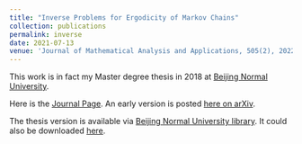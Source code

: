 ```yaml
---
title: "Inverse Problems for Ergodicity of Markov Chains"
collection: publications
permalink: inverse
date: 2021-07-13
venue: 'Journal of Mathematical Analysis and Applications, 505(2), 2022, Article 125483.'
---
```

This work is in fact my Master degree thesis in 2018 at [Beijing Normal University](https://english.bnu.edu.cn/). 

Here is the [Journal Page](https://www.sciencedirect.com/science/article/abs/pii/S0022247X2100562X). An early version is posted [here on arXiv](https://arxiv.org/abs/2001.00134). 

The thesis version is available via [Beijing Normal University library](http://www.lib.bnu.edu.cn/). It could also be downloaded [here](http://zf-wei.github.io/files/bnuthesis.pdf).

